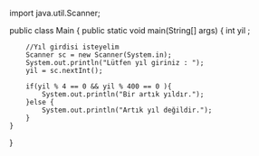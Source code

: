 import java.util.Scanner;

public class Main {
    public static void main(String[] args) {
        int yil ;

        //Yıl girdisi isteyelim
        Scanner sc = new Scanner(System.in);
        System.out.println("Lütfen yıl giriniz : ");
        yil = sc.nextInt();

        if(yil % 4 == 0 && yil % 400 == 0 ){
            System.out.println("Bir artık yıldır.");
        }else {
            System.out.println("Artık yıl değildir.");
        }
    }
}
